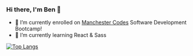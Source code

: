 ### Hi there, I'm Ben 👋

- 🔭 I’m currently enrolled on [Manchester Codes](https://www.manchestercodes.com/) Software Development Bootcamp!
- 🌱 I’m currently learning React & Sass

[![Top Langs](https://github-readme-stats.vercel.app/api/top-langs/?username=benjQuinn&layout=compact)](https://github.com/anuraghazra/github-readme-stats)

